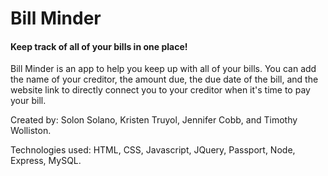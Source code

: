 <h1>Bill Minder</h1>
<h4>Keep track of all of your bills in one place!</h4>
<p>Bill Minder is an app to help you keep up with all of your bills. You can add the name of your creditor, the amount due, the due date of the bill, and the website link to directly connect you to your creditor when it's time to pay your bill.</p>
<p>Created by: Solon Solano, Kristen Truyol, Jennifer Cobb, and Timothy Wolliston. </p>
<p> Technologies used: HTML, CSS, Javascript, JQuery, Passport, Node, Express, MySQL. </p>

